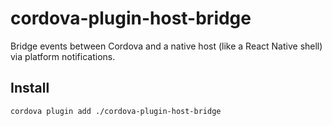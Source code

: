 # cordova-plugin-host-bridge

Bridge events between Cordova and a native host (like a React Native shell) via platform notifications.

## Install

```bash
cordova plugin add ./cordova-plugin-host-bridge